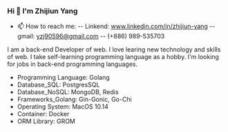 ### Hi 👋 I'm Zhijiun Yang
- 📫 How to reach me: 
-- Linkend: www.linkedin.com/in/zhijiun-yang
-- gmail: yzj90596@gmail.com
--  (+886) 989-535703

I am a back-end Developer of web. I love learing new technology and skills of web. I take self-learning programming language as a hobby. I'm looking for jobs in back-end programming languages. <br />   
<!-- 我是一名網絡後端開發人員。 我喜歡學習網絡新技術和技能。 我把自學編程語言作為一種愛好。 我正在尋找後端編程語言的工作。-->

- Programming Language: Golang
- Database_SQL: PostgresSQL
- Database_NoSQL: MongoDB, Redis
- Frameworks_Golang: Gin-Gonic, Go-Chi
- Operating System: MacOS 10.14
- Container: Docker
- ORM Library: GROM
<!-- Cloud Application Platform: AWS, Heroku, -->

<!-- <br/> ![](https://github-readme-stats.vercel.app/api?username=ZhijiunY&theme=dark)

- 🔭 I’m currently working on ...
- 🌱 I’m currently learning ...
- 👯 I’m looking to collaborate on ...
- 🤔 I’m looking for help with ...
- 💬 Ask me about ...
- 📫 How to reach me: ...
- 😄 Pronouns: ...
- ⚡ Fun fact: ...
-->
